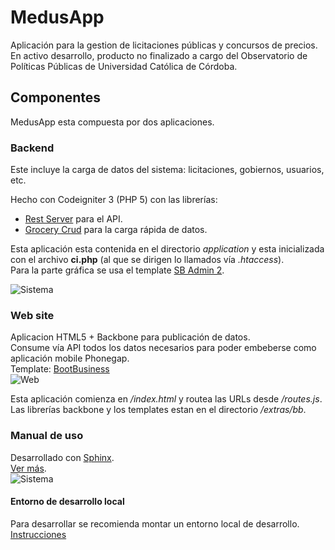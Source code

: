 # MedusApp
Aplicación para la gestion de licitaciones públicas y concursos de precios.  
En activo desarrollo, producto no finalizado a cargo del Observatorio de Políticas Públicas de Universidad Católica de Córdoba.  
  
## Componentes
  
MedusApp esta compuesta por dos aplicaciones.  
  
### Backend  
  
Este incluye la carga de datos del sistema: licitaciones, gobiernos, usuarios, etc.  

Hecho con Codeigniter 3 (PHP 5) con las librerías:  
- [Rest Server](https://github.com/chriskacerguis/codeigniter-restserver) para el API.  
- [Grocery Crud](http://www.grocerycrud.com/) para la carga rápida de datos.  
  
Esta aplicación esta contenida en el directorio *application* y esta inicializada con el archivo **ci.php** (al que se dirigen lo llamados vía *.htaccess*).  
Para la parte gráfica se usa el template [SB Admin 2](http://startbootstrap.com/template-overviews/sb-admin-2/).  

![Sistema](/../master/static/img/screen-medusapp-03-system-small.png?raw=true)
  
### Web site
  
Aplicacion HTML5 + Backbone para publicación de datos.  
Consume vía API todos los datos necesarios para poder embeberse como aplicación mobile Phonegap.  
Template: [BootBusiness](http://demo.firebootstrap.com/themes/bootstrap/bootbusiness/contact_us.html)  
![Web](/../master/static/img/screen-medusapp-01-home-small.png?raw=true)

Esta aplicación comienza en */index.html* y routea las URLs desde */routes.js*. Las librerías backbone y los templates estan en el directorio */extras/bb*.  
  
### Manual de uso

Desarrollado con [Sphinx](http://sphinx-doc.org/).  
[Ver más](https://github.com/avdata99/medusapp/tree/master/manual).  
![Sistema](/../master/static/img/screen-medusapp-02-manual-small.png?raw=true)

#### Entorno de desarrollo local

Para desarrollar se recomienda montar un entorno local de desarrollo.
[Instrucciones](https://github.com/avdata99/medusapp/blob/master/ENV.md)